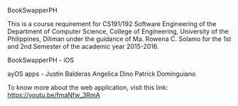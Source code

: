BookSwapperPH

This is a course requirement for CS191/192 Software Engineering of the Department of Computer Science, College of Engineering, University of the Philippines, Diliman under the guidance of Ma. Rowena C. Solamo for the 1st and 2nd Semester of the academic year 2015-2016.

BookSwapperPH - iOS

ayOS apps - 
Justin Balderas
Angelica Dino
Patrick Dominguiano

To know more about the web application, visit this link: https://youtu.be/fmaNfw_3RmA
